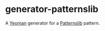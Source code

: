 # generator-patternslib

A [Yeoman](http://yeoman.io) generator for a [Patternslib](http://patternslib.com) pattern.
